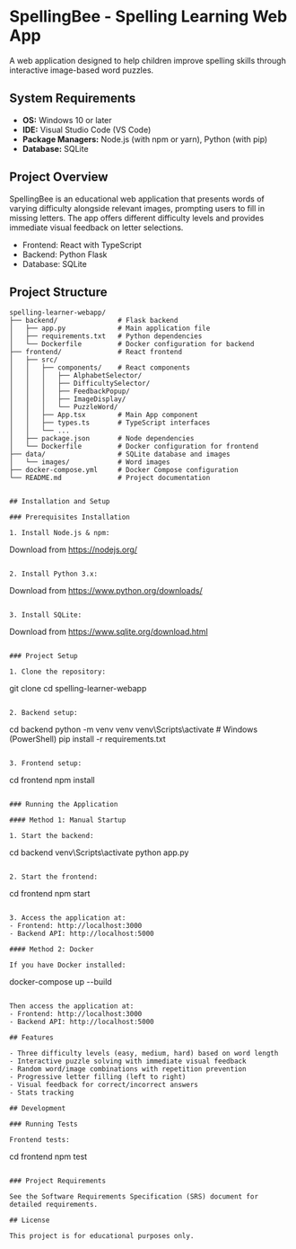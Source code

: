 # SpellingBee - Spelling Learning Web App

A web application designed to help children improve spelling skills through interactive image-based word puzzles.

## System Requirements

- **OS:** Windows 10 or later
- **IDE:** Visual Studio Code (VS Code)
- **Package Managers:** Node.js (with npm or yarn), Python (with pip)
- **Database:** SQLite

## Project Overview

SpellingBee is an educational web application that presents words of varying difficulty alongside relevant images, prompting users to fill in missing letters. The app offers different difficulty levels and provides immediate visual feedback on letter selections.

- Frontend: React with TypeScript
- Backend: Python Flask
- Database: SQLite

## Project Structure

```
spelling-learner-webapp/
├── backend/               # Flask backend
│   ├── app.py             # Main application file
│   ├── requirements.txt   # Python dependencies
│   └── Dockerfile         # Docker configuration for backend
├── frontend/              # React frontend
│   ├── src/               
│   │   ├── components/    # React components
│   │   │   ├── AlphabetSelector/
│   │   │   ├── DifficultySelector/
│   │   │   ├── FeedbackPopup/
│   │   │   ├── ImageDisplay/
│   │   │   └── PuzzleWord/
│   │   ├── App.tsx        # Main App component
│   │   ├── types.ts       # TypeScript interfaces
│   │   └── ...
│   ├── package.json       # Node dependencies
│   └── Dockerfile         # Docker configuration for frontend
├── data/                  # SQLite database and images
│   └── images/            # Word images
├── docker-compose.yml     # Docker Compose configuration
└── README.md              # Project documentation
```
```

## Installation and Setup

### Prerequisites Installation

1. Install Node.js & npm:
   ```
   Download from https://nodejs.org/
   ```

2. Install Python 3.x:
   ```
   Download from https://www.python.org/downloads/
   ```

3. Install SQLite:
   ```
   Download from https://www.sqlite.org/download.html
   ```

### Project Setup

1. Clone the repository:
   ```
   git clone <repository-url>
   cd spelling-learner-webapp
   ```

2. Backend setup:
   ```
   cd backend
   python -m venv venv
   venv\Scripts\activate    # Windows (PowerShell)
   pip install -r requirements.txt
   ```

3. Frontend setup:
   ```
   cd frontend
   npm install
   ```

### Running the Application

#### Method 1: Manual Startup

1. Start the backend:
   ```
   cd backend
   venv\Scripts\activate
   python app.py
   ```

2. Start the frontend:
   ```
   cd frontend
   npm start
   ```

3. Access the application at:
   - Frontend: http://localhost:3000
   - Backend API: http://localhost:5000

#### Method 2: Docker

If you have Docker installed:

```
docker-compose up --build
```

Then access the application at:
- Frontend: http://localhost:3000
- Backend API: http://localhost:5000

## Features

- Three difficulty levels (easy, medium, hard) based on word length
- Interactive puzzle solving with immediate visual feedback
- Random word/image combinations with repetition prevention
- Progressive letter filling (left to right)
- Visual feedback for correct/incorrect answers
- Stats tracking

## Development

### Running Tests

Frontend tests:
```
cd frontend
npm test
```

### Project Requirements

See the Software Requirements Specification (SRS) document for detailed requirements.

## License

This project is for educational purposes only.